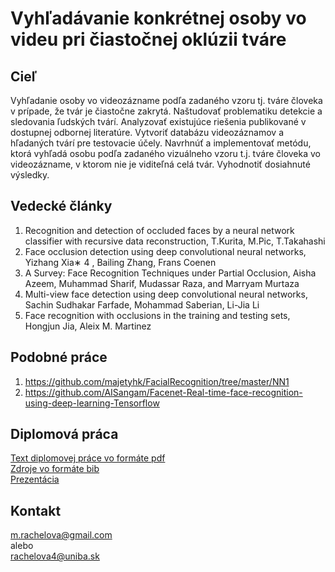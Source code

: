 # Vyhľadávanie konkrétnej osoby vo videu pri čiastočnej oklúzii tváre

## Cieľ
Vyhľadanie osoby vo videozázname podľa zadaného vzoru tj. tváre človeka v prípade, že tvár je čiastočne zakrytá. Naštudovať problematiku detekcie a sledovania ľudských tvárí. Analyzovať existujúce riešenia publikované v dostupnej odbornej literatúre. Vytvoriť databázu videozáznamov a hľadaných tvárí pre testovacie účely. Navrhnúť a implementovať metódu, ktorá vyhľadá osobu podľa zadaného vizuálneho vzoru t.j. tváre človeka vo videozázname, v ktorom nie je viditeľná celá tvár. Vyhodnotiť dosiahnuté výsledky.

## Vedecké články

1. Recognition and detection of occluded faces by a neural network classifier with recursive data reconstruction, T.Kurita, M.Pic, T.Takahashi
2. Face occlusion detection using deep convolutional neural networks, Yizhang Xia∗ 4 , Bailing Zhang, Frans Coenen
3. A Survey: Face Recognition Techniques under Partial Occlusion, Aisha Azeem, Muhammad Sharif, Mudassar Raza, and Marryam Murtaza
4. Multi-view face detection using deep convolutional neural networks, Sachin Sudhakar Farfade, Mohammad Saberian, Li-Jia Li
5. Face recognition with occlusions in the training and testing sets, Hongjun Jia, Aleix M. Martinez

## Podobné práce

1. <a href="https://github.com/majetyhk/FacialRecognition/tree/master/NN1">https://github.com/majetyhk/FacialRecognition/tree/master/NN1</a>
2. <a href="https://github.com/AISangam/Facenet-Real-time-face-recognition-using-deep-learning-Tensorflow">https://github.com/AISangam/Facenet-Real-time-face-recognition-using-deep-learning-Tensorflow</a>

## Diplomová práca 

<a href="dp_rachelova.pdf" download="DP">Text diplomovej práce vo formáte pdf</a>
<br>
<a href="references.bib" download="References">Zdroje vo formáte bib</a>
<br>
<a href="prezentacia_rachelova.pdf" download="Prezentacia">Prezentácia</a>

## Kontakt

m.rachelova@gmail.com
<br>
alebo
<br>
rachelova4@uniba.sk
